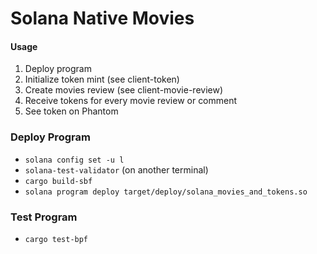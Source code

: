 # Solana Native Movies

#### Usage

1. Deploy program
2. Initialize token mint (see client-token)
3. Create movies review (see client-movie-review)
4. Receive tokens for every movie review or comment
5. See token on Phantom

### Deploy Program

- `solana config set -u l`
- `solana-test-validator` (on another terminal)
- `cargo build-sbf`
- `solana program deploy target/deploy/solana_movies_and_tokens.so`

### Test Program

- `cargo test-bpf`
